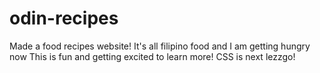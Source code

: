 # odin-recipes
Made a food recipes website!
It's all filipino food and I am getting hungry now
This is fun and getting excited to learn more!
CSS is next lezzgo!